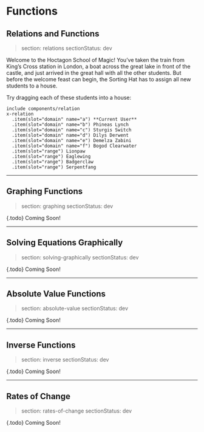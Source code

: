 # Functions

## Relations and Functions

> section: relations
> sectionStatus: dev

Welcome to the Hoctagon School of Magic! You’ve taken the train from King’s Cross station in London,
a boat across the great lake in front of the castle, and just arrived in the great hall with all the
other students. But before the welcome feast can begin, the Sorting Hat has to assign all new
students to a house.

Try dragging each of these students into a house:

    include components/relation
    x-relation
      .item(slot="domain" name="a") **Current User**
      .item(slot="domain" name="b") Phineas Lynch
      .item(slot="domain" name="c") Sturgis Switch
      .item(slot="domain" name="d") Dilys Derwent
      .item(slot="domain" name="e") Demelza Zabini
      .item(slot="domain" name="f") Bogod Clearwater
      .item(slot="range") Lionpaw
      .item(slot="range") Eaglewing
      .item(slot="range") Badgerclaw
      .item(slot="range") Serpentfang


--------------------------------------------------------------------------------


## Graphing Functions

> section: graphing
> sectionStatus: dev

{.todo} Coming Soon!


--------------------------------------------------------------------------------


## Solving Equations Graphically

> section: solving-graphically
> sectionStatus: dev

{.todo} Coming Soon!


--------------------------------------------------------------------------------


## Absolute Value Functions

> section: absolute-value
> sectionStatus: dev

{.todo} Coming Soon!


--------------------------------------------------------------------------------


## Inverse Functions

> section: inverse
> sectionStatus: dev

{.todo} Coming Soon!


--------------------------------------------------------------------------------


## Rates of Change

> section: rates-of-change
> sectionStatus: dev

{.todo} Coming Soon!
